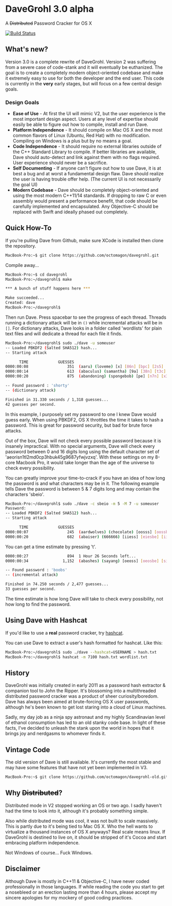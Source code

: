 # DaveGrohl 3.0 alpha
A ~~Distributed~~ Password Cracker for OS X

[![Build Status](https://travis-ci.com/octomagon/davegrohl.svg?branch=master)](https://travis-ci.com/octomagon/davegrohl)

## What's new?
Version 3.0 is a complete rewrite of DaveGrohl.  Version 2 was suffering from a severe case of code-stank and it will eventually be euthanized.  The goal is to create a completely modern object-oriented codebase and make it extremely easy to use for both the developer and the end user.  This code is currently in the **very** early stages, but will focus on a few central design goals.

### Design Goals

* **Ease of Use** - At first the UI will mimic V2, but the user experience is the most important design aspect. Users at any level of expertise should easily be able to figure out how to compile, install and run Dave.
* **Platform Independence** - It should compile on Mac OS X and the most common flavors of Linux (Ubuntu, Red Hat) with no modification.  Compiling on Windows is a plus but by no means a goal.
* **Code Independence** - It should require no external libraries outside of the C++ Standard Library to compile. If better libraries are available, Dave should auto-detect and link against them with no flags required. User experience should never be a sacrifice. 
* **Self Documenting** - If anyone can’t figure out how to use Dave, it is at best a bug and at worst a fundamental design flaw. Dave should realize the user is having trouble offer help.  (The current UI is not necessarily the goal UI)
* **Modern Codebase** - Dave should be completely object-oriented and using the most modern C++11/14 standards.  If dropping to raw C or even assembly would present a performance benefit, that code should be carefully implemented and encapsulated.  Any Objective-C should be replaced with Swift and ideally phased out completely.


## Quick How-To
If you're pulling Dave from Github, make sure XCode is installed then clone the repository.
```bash
MacBook-Pro:~$ git clone https://github.com/octomagon/davegrohl.git
```
Compile away...
```bash
MacBook-Pro:~$ cd davegrohl
MacBook-Pro:~/davegrohl$ make

*** A bunch of stuff happens here ***

Make succeeded...
Created: dave
MacBook-Pro:~/davegrohl$ 
```
Then run Dave.  Press spacebar to see the progress of each thread.  Threads running a dictionary attack will be in `()` while incremental attacks will be in `[]`.  For dictionary attacks, Dave looks in a folder called 'wordlists' for plain text files and will dedicate a thread for each file it finds.
```bash
MacBook-Pro:~/davegrohl$ sudo ./dave -u someuser
-- Loaded PBKDF2 (Salted SHA512) hash...
-- Starting attack

      TIME             GUESSES
0000:00:08                 351  (aaru) (loveme) [x] [86n] [bpc] [2s5] [ojf] [wkea] [52la] [caha] 
0000:00:14                 613  (abaculus) (samantha) [9a] [38n] [t3c] [an5] [yjf] [k4ea] [dmla] [ieha] 
0000:00:20                 875  (abandoning) (spongebob) [pe] [n7n] [x3c] [8n5] [bvf] [25ea] [odla] [weha] 

-- Found password : 'shorty'
-- (dictionary attack)

Finished in 31.330 seconds / 1,318 guesses...
42 guesses per second.
```
In this example, I purposely set my password to one I knew Dave would guess early.  When using PBKDF2, OS X throttles the time it takes to hash a password.  This is great for password security, but bad for brute force attacks.

Out of the box, Dave will not check every possible password because it is insanely impractical.  With no special arguments, Dave will check every password between 0 and 16 digits long using the default character set of 'aeorisn1tl2md0cp3hbuk45g9687yfwjvzxq'.  With these settings on my 8-core Macbook Pro, it would take longer than the age of the universe to check every possibility.

You can greatly improve your time-to-crack if you have an idea of how long the password is and what characters may be in it.  The following example tells Dave the password is between 5 & 7 digits long and may contain the characters 'sbeio'.
```bash
MacBook-Pro:~/davegrohl$ sudo ./dave -c sbeio -m 5 -M 7 -u someuser
Password:
-- Loaded PBKDF2 (Salted SHA512) hash...
-- Starting attack

      TIME             GUESSES
0000:00:07                 245  (aardwolves) (chocolate) [oosss] [oossbe] [ssbsess] [oossiis] [ssbsobb]
0000:00:20                 682  (abaiser) (666666) [iiess] [eiesbe] [iiesess] [iiesiis] [iiesobb]
```
You can get a time estimate by pressing 't'.
```bash
0000:00:27                 894  1 Hour 26 Seconds left...
0000:00:34               1,152  (abashes) (sayang) [oeoss] [oeosbe] [siosess] [siosiis] [siosobb]

-- Found password : 'boobs'
-- (incremental attack)

Finished in 74.250 seconds / 2,477 guesses...
33 guesses per second.
```
The time estimate is how long Dave will take to check every possibility, not how long to find the password.


## Using Dave with Hashcat
If you'd like to use a **real** password cracker, try [hashcat](https://hashcat.net/hashcat/).

You can use Dave to extract a user's hash formatted for hashcat. Like this:
```bash
MacBook-Pro:~/davegrohl$ sudo ./dave --hashcat=USERNAME > hash.txt
MacBook-Pro:~/davegrohl$ hashcat -m 7100 hash.txt wordlist.txt
```

## History
DaveGrohl was initially created in early 2011 as a password hash extractor & companion tool to John the Ripper.  It's blossoming into a multithreaded distributed password cracker was a product of sheer curiosity/boredom.  Dave has always been aimed at brute-forcing OS X user passwords, although he's been known to get lost staring into a cloud of Linux machines.

Sadly, my day job as a ninja spy astronaut and my highly Scandinavian level of ethanol consumption has led to an old stanky code base.  In light of these facts, I've decided to unleash the stank upon the world in hopes that it brings joy and nerdgasms to whomever finds it.


## Vintage Code
The old version of Dave is still available.  It's currently the most stable and may have some features that have not yet been implemented in V3.
```bash
MacBook-Pro:~$ git clone https://github.com/octomagon/davegrohl-old.git
```

## Why ~~Distributed~~?
Distributed mode in V2 stopped working an OS or two ago.  I sadly haven't had the time to look into it, although it's probably something simple.

Also while distributed mode was cool, it was not built to scale massively.  This is partly due to it's being tied to Mac OS X.  Who the hell wants to virtualize a thousand instances of OS X anyways?  Real scale means linux.  If DaveGrohl is destined to live on, it should be stripped of it's Cocoa and start embracing platform independence.


Not Windows of course...  Fuck Windows.


## Disclaimer
Although Dave is mostly in C++11 & Objective-C, I have never coded professionally in those languages.  If while reading the code you start to get a nosebleed or an erection lasting more than 4 hours, please accept my sincere apologies for my mockery of good coding practices.
